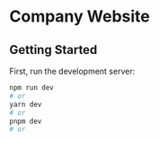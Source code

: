 # Company Website

## Getting Started

First, run the development server:

```bash
npm run dev
# or
yarn dev
# or
pnpm dev
# or
